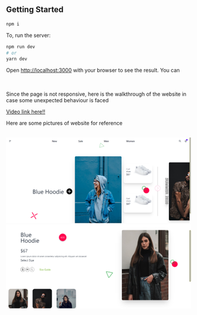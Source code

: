 ## Getting Started
```bash
npm i
```
To, run the server:

```bash
npm run dev
# or
yarn dev
```
Open [http://localhost:3000](http://localhost:3000) with your browser to see the result.  You can

<br /><br />
Since the page is not responsive, here is the walkthrough of the website in case some unexpected behaviour is faced

[Video link here!!](https://vimeo.com/manage/videos/694281343?embedded=false&source=video_title&owner=152017704)

Here are some pictures of website for reference 
<br /><br />

![Start](https://github.com/healertrix/qoohoo/blob/main/website_pics/website1.png)
![After animation](https://github.com/healertrix/qoohoo/blob/main/website_pics/website2.png)



